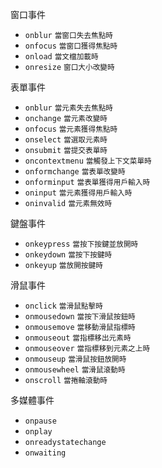 窗口事件

- `onblur` <small>當窗口失去焦點時</small>
- `onfocus` <small>當窗口獲得焦點時</small>
- `onload` <small>當文檔加載時</small>
- `onresize` <small>窗口大小改變時</small>

表單事件

- `onblur` <small>當元素失去焦點時</small>
- `onchange` <small>當元素改變時</small>
- `onfocus` <small>當元素獲得焦點時</small>
- `onselect` <small>當選取元素時</small>
- `onsubmit` <small>當提交表單時</small>
- `oncontextmenu` <small>當觸發上下文菜單時</small>
- `onformchange` <small>當表單改變時</small>
- `onforminput` <small>當表單獲得用戶輸入時</small>
- `oninput` <small>當元素獲得用戶輸入時</small>
- `oninvalid` <small>當元素無效時</small>

鍵盤事件

- `onkeypress` <small>當按下按鍵並放開時</small>
- `onkeydown` <small>當按下按鍵時</small>
- `onkeyup` <small>當放開按鍵時</small>

滑鼠事件

- `onclick` <small>當滑鼠點擊時</small>
- `onmousedown` <small>當按下滑鼠按鈕時</small>
- `onmousemove` <small>當移動滑鼠指標時</small>
- `onmouseout` <small>當指標移出元素時</small>
- `onmouseover` <small>當指標移到元素之上時</small>
- `onmouseup` <small>當滑鼠按鈕放開時</small>
- `onmousewheel` <small>當滑鼠滾動時</small>
- `onscroll` <small>當捲軸滾動時</small>

多媒體事件

- `onpause`
- `onplay`
- `onreadystatechange`
- `onwaiting`